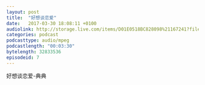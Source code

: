 ```yaml
---
layout: post
title:  "好想谈恋爱"
date:   2017-03-30 18:08:11 +0100
audiolink: http://storage.live.com/items/D01E0518BC828098%21167241?filename=likelove.mp4
categories: podcast 
podcasttype: audio/mpeg
podcastlength: "00:03:30"
bytelength: 32833536
episodeid: 7
---
```

好想谈恋爱-典典